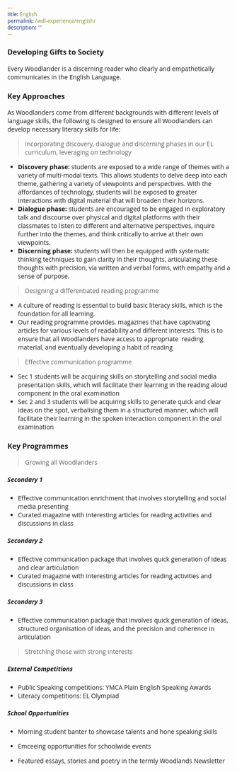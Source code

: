 ```yaml
---
title: English
permalink: /wdl-experience/english/
description: ""
---
```

<style type="text/css">
@import url('https://fonts.googleapis.com/css2?family=Open+Sans&display=swap');  

body, * { font-family: 'Open Sans', sans-serif !important; }
.bp-container h1 { letter-spacing: normal !important; font-weight: 300 !important;}
</style>

### Developing Gifts to Society

Every Woodlander is a discerning reader who clearly and empathetically communicates in the English Language.

### Key Approaches

As Woodlanders come from different backgrounds with different levels of language skills, the following is designed to ensure all Woodlanders can develop necessary literacy skills for life:

> Incorporating discovery, dialogue and discerning phases in our EL curriculum,  leveraging on technology 
*   **Discovery phase:** students are exposed to a wide range of themes with a variety of multi-modal texts. This allows students to delve deep into each theme, gathering a variety of viewpoints and perspectives. With the affordances of technology, students will be exposed to greater interactions with digital material that will broaden their horizons.
*   **Dialogue phase:** students are encouraged to be engaged in exploratory talk and discourse over physical and digital platforms with their classmates to listen to different and alternative perspectives, inquire further into the themes, and think critically to arrive at their own viewpoints.
*   **Discerning phase:** students will then be equipped with systematic thinking techniques to gain clarity in their thoughts, articulating these thoughts with precision, via written and verbal forms, with empathy and a sense of purpose.

> Designing a differentiated reading programme 
*   A culture of reading is essential to build basic literacy skills, which is the foundation for all learning.
*   Our reading programme provides. magazines that have captivating articles for various levels of readability and different interests. This is to ensure that all Woodlanders have access to appropriate  reading material, and eventually developing a habit of reading


> Effective communication programme

*   Sec 1 students will be acquiring skills on storytelling and social media presentation skills, which will facilitate their learning in the reading aloud component in the oral examination
*   Sec 2 and 3 students will be acquiring skills to generate quick and clear ideas on the spot, verbalising them in a structured manner, which will facilitate their learning in the spoken interaction component in the oral examination

### Key Programmes

>Growing all Woodlanders

##### Secondary 1
* Effective communication enrichment that involves storytelling and social media presenting
* Curated magazine with interesting articles for reading activities and discussions in class 

##### Secondary 2 
* Effective communication package that involves quick generation of ideas and clear articulation
* Curated magazine with interesting articles for reading activities and discussions in class 

##### Secondary 3 
* Effective communication package that involves quick generation of ideas, structured organisation of ideas, and the precision and coherence in articulation 

 
>Stretching those with strong interests

##### External Competitions
* Public Speaking competitions: YMCA Plain English Speaking Awards
* Literacy competitions: EL Olympiad

##### School Opportunities
* Morning student banter to showcase talents and hone speaking skills
* Emceeing opportunities for schoolwide events
* Featured essays, stories and poetry in the termly Woodlands Newsletter

  </tr>
</tbody>
</table>